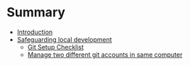 # Summary

- [Introduction](./README.md)
- [Safeguarding local development](./saveguarding-development/README.md)
  - [Git Setup Checklist](./saveguarding-development/git-setup.md)
  - [Manage two different git accounts in same computer](./saveguarding-development/git-multiple-config.md)
